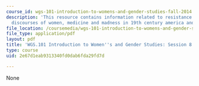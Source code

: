 ```yaml
---
course_id: wgs-101-introduction-to-womens-and-gender-studies-fall-2014
description: 'This resource contains information related to resistance or illness?:
  discourses of women, medicine and madness in 19th century america and beyond.'
file_location: /coursemedia/wgs-101-introduction-to-womens-and-gender-studies-fall-2014/2e67d1eab9313340fd0dab6fda29fd7d_MITWGS_101F14_Sess8.pdf
file_type: application/pdf
layout: pdf
title: 'WGS.101 Introduction to Women''s and Gender Studies: Session 8 Lecture Outline'
type: course
uid: 2e67d1eab9313340fd0dab6fda29fd7d

---
```

None